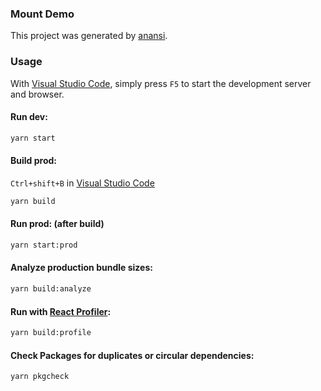 ### Mount Demo


This project was generated by [anansi](https://github.com/ntucker/anansi#readme).

### Usage

With [Visual Studio Code](https://code.visualstudio.com), simply press `F5` to start the development server and browser.

#### Run dev:

```bash
yarn start
```

#### Build prod:

`Ctrl+shift+B` in [Visual Studio Code](https://code.visualstudio.com)

```bash
yarn build
```

#### Run prod: (after build)

```bash
yarn start:prod
```

#### Analyze production bundle sizes:

```bash
yarn build:analyze
```

#### Run with [React Profiler](https://reactjs.org/blog/2018/09/10/introducing-the-react-profiler.html):

```bash
yarn build:profile
```

#### Check Packages for duplicates or circular dependencies:

```bash
yarn pkgcheck
```

